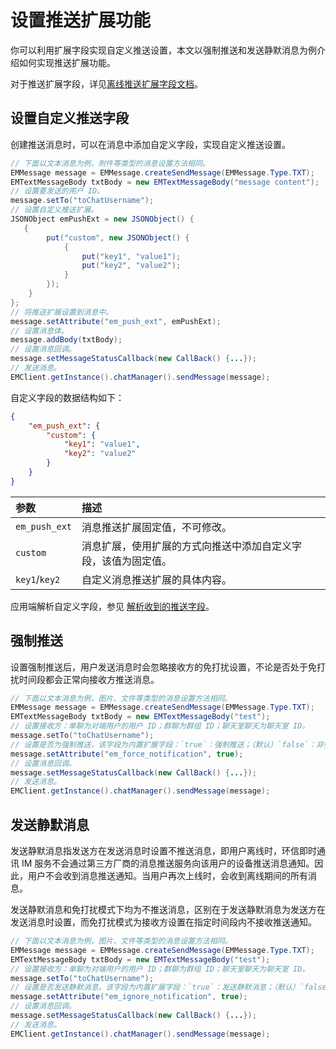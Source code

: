# 设置推送扩展功能

你可以利用扩展字段实现自定义推送设置，本文以强制推送和发送静默消息为例介绍如何实现推送扩展功能。

对于推送扩展字段，详见[离线推送扩展字段文档](/document/server-side/push_extension.html)。

## 设置自定义推送字段

创建推送消息时，可以在消息中添加自定义字段，实现自定义推送设置。

```java
// 下面以文本消息为例，附件等类型的消息设置方法相同。
EMMessage message = EMMessage.createSendMessage(EMMessage.Type.TXT);
EMTextMessageBody txtBody = new EMTextMessageBody("message content");
// 设置要发送的用户 ID。
message.setTo("toChatUsername");
// 设置自定义推送扩展。
JSONObject emPushExt = new JSONObject() {
   {
        put("custom", new JSONObject() {
            {
                put("key1", "value1");
                put("key2", "value2");
            }
        });
    }
};
// 将推送扩展设置到消息中。
message.setAttribute("em_push_ext", emPushExt);
// 设置消息体。
message.addBody(txtBody);
// 设置消息回调。
message.setMessageStatusCallback(new CallBack() {...});
// 发送消息。
EMClient.getInstance().chatManager().sendMessage(message);
```

自定义字段的数据结构如下：

```json
{
    "em_push_ext": {
        "custom": {
            "key1": "value1",
            "key2": "value2"
        }
    }
}
```

| 参数             | 描述               |
| :--------------- | :----------------- |
| `em_push_ext`    | 消息推送扩展固定值，不可修改。 |
| `custom`         | 消息扩展，使用扩展的方式向推送中添加自定义字段，该值为固定值。 |
| `key1`/`key2`    | 自定义消息推送扩展的具体内容。 |

应用端解析自定义字段，参见 [解析收到的推送字段](push_parsing.html)。

## 强制推送

设置强制推送后，用户发送消息时会忽略接收方的免打扰设置，不论是否处于免打扰时间段都会正常向接收方推送消息。

```java
// 下面以文本消息为例，图片、文件等类型的消息设置方法相同。
EMMessage message = EMMessage.createSendMessage(EMMessage.Type.TXT);
EMTextMessageBody txtBody = new EMTextMessageBody("test");
// 设置接收方：单聊为对端用户的用户 ID；群聊为群组 ID；聊天室聊天为聊天室 ID。
message.setTo("toChatUsername");
// 设置是否为强制推送，该字段为内置扩展字段：`true`：强制推送；（默认）`false`：非强制推送。
message.setAttribute("em_force_notification", true);
// 设置消息回调。
message.setMessageStatusCallback(new CallBack() {...});
// 发送消息。
EMClient.getInstance().chatManager().sendMessage(message);
```

## 发送静默消息

发送静默消息指发送方在发送消息时设置不推送消息，即用户离线时，环信即时通讯 IM 服务不会通过第三方厂商的消息推送服务向该用户的设备推送消息通知。因此，用户不会收到消息推送通知。当用户再次上线时，会收到离线期间的所有消息。

发送静默消息和免打扰模式下均为不推送消息，区别在于发送静默消息为发送方在发送消息时设置，而免打扰模式为接收方设置在指定时间段内不接收推送通知。

```java
// 下面以文本消息为例，图片、文件等类型的消息设置方法相同。
EMMessage message = EMMessage.createSendMessage(EMMessage.Type.TXT);
EMTextMessageBody txtBody = new EMTextMessageBody("test");
// 设置接收方：单聊为对端用户的用户 ID；群聊为群组 ID；聊天室聊天为聊天室 ID。
message.setTo("toChatUsername");
// 设置是否发送静默消息。该字段为内置扩展字段：`true`：发送静默消息；（默认）`false`：推送该消息。
message.setAttribute("em_ignore_notification", true);
// 设置消息回调。
message.setMessageStatusCallback(new CallBack() {...});
// 发送消息。
EMClient.getInstance().chatManager().sendMessage(message);
```


